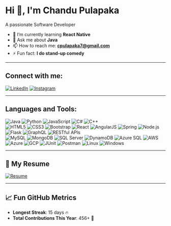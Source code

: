 # Hi 👋, I'm Chandu Pulapaka

A passionate Software Developer

- 🌱 I’m currently learning **React Native**
- 💬 Ask me about **Java**
- 📫 How to reach me: **cpulapaka7@gmail.com**
- ⚡ Fun fact: **I do stand-up comedy**

---

## Connect with me:
[![LinkedIn](https://img.shields.io/badge/-LinkedIn-blue?style=flat&logo=linkedin)](https://www.linkedin.com/in/cpulapaka/)
[![Instagram](https://img.shields.io/badge/-Instagram-purple?style=flat&logo=instagram)](https://www.instagram.com/__.chandu7___/)

---

## Languages and Tools:  
![Java](https://img.shields.io/badge/-Java-007396?style=flat&logo=java&logoColor=white)  ![Python](https://img.shields.io/badge/-Python-3776AB?style=flat&logo=python&logoColor=white)  ![JavaScript](https://img.shields.io/badge/-JavaScript-F7DF1E?style=flat&logo=javascript&logoColor=black)  ![C#](https://img.shields.io/badge/-C%23-239120?style=flat&logo=c-sharp&logoColor=white)  ![C++](https://img.shields.io/badge/-C++-00599C?style=flat&logo=cplusplus&logoColor=white)  
![HTML5](https://img.shields.io/badge/-HTML5-E34F26?style=flat&logo=html5&logoColor=white)  ![CSS3](https://img.shields.io/badge/-CSS3-1572B6?style=flat&logo=css3&logoColor=white)  ![Bootstrap](https://img.shields.io/badge/-Bootstrap-7952B3?style=flat&logo=bootstrap&logoColor=white)  ![React](https://img.shields.io/badge/-React-61DAFB?style=flat&logo=react&logoColor=black)  ![AngularJS](https://img.shields.io/badge/-AngularJS-DD0031?style=flat&logo=angularjs&logoColor=white)  ![Spring](https://img.shields.io/badge/-Spring-6DB33F?style=flat&logo=spring&logoColor=white)  ![Node.js](https://img.shields.io/badge/-Node.js-339933?style=flat&logo=node.js&logoColor=white)  ![Flask](https://img.shields.io/badge/-Flask-000000?style=flat&logo=flask&logoColor=white)  ![GraphQL](https://img.shields.io/badge/-GraphQL-E10098?style=flat&logo=graphql&logoColor=white)  ![RESTful APIs](https://img.shields.io/badge/-RESTful_APIs-4CAF50?style=flat)  
![MySQL](https://img.shields.io/badge/-MySQL-4479A1?style=flat&logo=mysql&logoColor=white)  ![MongoDB](https://img.shields.io/badge/-MongoDB-47A248?style=flat&logo=mongodb&logoColor=white)  ![SQL Server](https://img.shields.io/badge/-SQL%20Server-CC2927?style=flat&logo=microsoft-sql-server&logoColor=white)  ![DynamoDB](https://img.shields.io/badge/-DynamoDB-4053D6?style=flat&logo=amazon-dynamodb&logoColor=white)  ![Azure SQL](https://img.shields.io/badge/-Azure%20SQL-0078D7?style=flat&logo=microsoft-azure&logoColor=white)  ![AWS](https://img.shields.io/badge/-AWS-232F3E?style=flat&logo=amazon-aws&logoColor=white)  ![Azure](https://img.shields.io/badge/-Azure-0078D7?style=flat&logo=microsoft-azure&logoColor=white)  ![GCP](https://img.shields.io/badge/-GCP-4285F4?style=flat&logo=google-cloud&logoColor=white)  ![JUnit](https://img.shields.io/badge/-JUnit-25A162?style=flat&logo=junit5&logoColor=white)  ![Postman](https://img.shields.io/badge/-Postman-FF6C37?style=flat&logo=postman&logoColor=white)  ![Linux](https://img.shields.io/badge/-Linux-FCC624?style=flat&logo=linux&logoColor=black)  ![Windows](https://img.shields.io/badge/-Windows-0078D6?style=flat&logo=windows&logoColor=white)

---

## 📄 My Resume
[![Resume](https://img.shields.io/badge/View%20Resume-Download-blue)](https://github.com/ChanduPulapaka/RESUME.git)

---

## 📈 Fun GitHub Metrics  
- **Longest Streak**: 15 days 🔥  
- **Total Contributions This Year**: 456+ 🚀 


